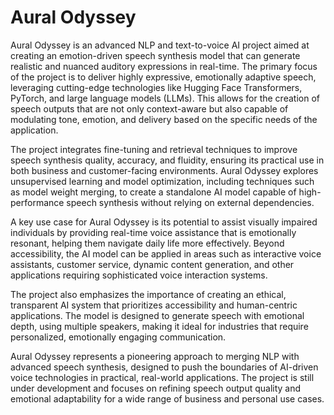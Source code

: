 # Aural Odyssey

Aural Odyssey is an advanced NLP and text-to-voice AI project aimed at creating an emotion-driven speech synthesis model that can generate realistic and nuanced auditory expressions in real-time. The primary focus of the project is to deliver highly expressive, emotionally adaptive speech, leveraging cutting-edge technologies like Hugging Face Transformers, PyTorch, and large language models (LLMs). This allows for the creation of speech outputs that are not only context-aware but also capable of modulating tone, emotion, and delivery based on the specific needs of the application.

The project integrates fine-tuning and retrieval techniques to improve speech synthesis quality, accuracy, and fluidity, ensuring its practical use in both business and customer-facing environments. Aural Odyssey explores unsupervised learning and model optimization, including techniques such as model weight merging, to create a standalone AI model capable of high-performance speech synthesis without relying on external dependencies.

A key use case for Aural Odyssey is its potential to assist visually impaired individuals by providing real-time voice assistance that is emotionally resonant, helping them navigate daily life more effectively. Beyond accessibility, the AI model can be applied in areas such as interactive voice assistants, customer service, dynamic content generation, and other applications requiring sophisticated voice interaction systems.

The project also emphasizes the importance of creating an ethical, transparent AI system that prioritizes accessibility and human-centric applications. The model is designed to generate speech with emotional depth, using multiple speakers, making it ideal for industries that require personalized, emotionally engaging communication.

Aural Odyssey represents a pioneering approach to merging NLP with advanced speech synthesis, designed to push the boundaries of AI-driven voice technologies in practical, real-world applications. The project is still under development and focuses on refining speech output quality and emotional adaptability for a wide range of business and personal use cases.
